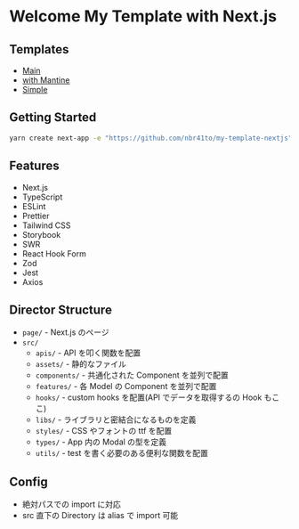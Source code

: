 # Welcome My Template with Next.js

## Templates

- [Main](https://github.com/nbr41to/my-template-nextjs)
- [with Mantine](https://github.com/nbr41to/my-template-nextjs/tree/with-mantine)
- [Simple](https://github.com/nbr41to/my-template-nextjs/tree/simple)

## Getting Started

```sh
yarn create next-app -e "https://github.com/nbr41to/my-template-nextjs"
```

## Features

- Next.js
- TypeScript
- ESLint
- Prettier
- Tailwind CSS
- Storybook
- SWR
- React Hook Form
- Zod
- Jest
- Axios

## Director Structure

- `page/` - Next.js のページ
- `src/`
  - `apis/` - API を叩く関数を配置
  - `assets/` - 静的なファイル
  - `components/` - 共通化された Component を並列で配置
  - `features/` - 各 Model の Component を並列で配置
  - `hooks/` - custom hooks を配置(API でデータを取得するの Hook もここ)
  - `libs/` - ライブラリと密結合になるものを定義
  - `styles/` - CSS やフォントの ttf を配置
  - `types/` - App 内の Modal の型を定義
  - `utils/` - test を書く必要のある便利な関数を配置

## Config

- 絶対パスでの import に対応
- src 直下の Directory は alias で import 可能
